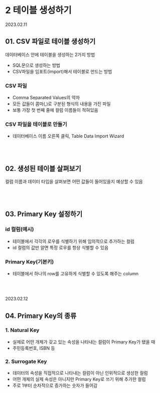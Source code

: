 # 2 테이블 생성하기  

2023.02.11

## 01. CSV 파일로 테이블 생성하기

데이터베이스 안에 테이블을 생성하는 2가지 방법
- SQL문으로 생성하는 방법
- CSV파일을 임포트(import)해서 테이블로 만드는 방법

### CSV 파일
- Comma Separated Values의 약자
- 모든 값들이 콤마(,)로 구분된 형식의 내용을 가진 파일
- 보통 가장 첫 번째 줄에 컬럼 이름들이 적혀있음

### CSV 파일을 테이블로 만들기
- 데이터베이스 이름 오른쪽 클릭, Table Data Import Wizard

<br/><br/>

## 02. 생성된 테이블 살펴보기
컬럼 이름과 데이터 타입을 살펴보면 어떤 값들이 들어있을지 예상할 수 있음

<br/><br/>

## 03. Primary Key 설정하기

### id 컬럼(예시)
- 테이블에서 각각의 로우를 식별하기 위해 임의적으로 추가하는 컬럼
- id 컬럼의 값만 알면 특정 로우를 항상 식별할 수 있음

### Primary Key(기본키)
- 테이블에서 하나의 row를 고유하게 식별할 수 있도록 해주는 column

<br/><br/>

2023.02.12

## 04. Primary Key의 종류
### 1. Natural Key
- 실제로 어떤 개체가 갖고 있는 속성을 나타내는 컬럼이 Primary Key가 됐을 때
- 주민등록번호, ISBN 등

### 2. Surrogate Key
- 데이터의 속성을 직접적으로 나타내는 컬럼이 아닌 인위적으로 생성한 컬럼
- 어떤 개체의 실제 속성은 아니지만 Primary Key로 쓰기 위해 추가한 컬럼
- 주로 1부터 순차적으로 증가하는 숫자가 들어감

